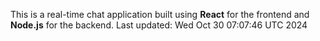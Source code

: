 This is a real-time chat application built using **React** for the frontend and **Node.js** for the backend.
Last updated: Wed Oct 30 07:07:46 UTC 2024
